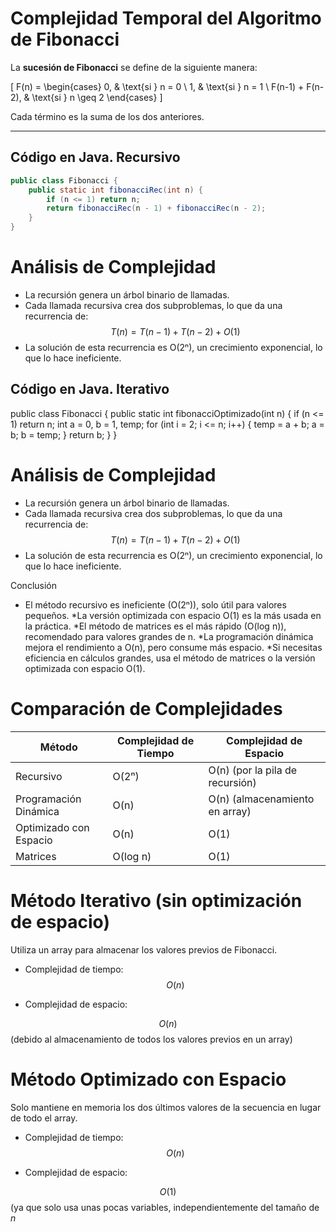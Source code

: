 # Complejidad Temporal del Algoritmo de Fibonacci

La **sucesión de Fibonacci** se define de la siguiente manera:

\[
F(n) =
\begin{cases} 
    0, & \text{si } n = 0 \\
    1, & \text{si } n = 1 \\
    F(n-1) + F(n-2), & \text{si } n \geq 2
\end{cases}
\]

Cada término es la suma de los dos anteriores.

---

## Código en Java. Recursivo

```java
public class Fibonacci {
    public static int fibonacciRec(int n) {
        if (n <= 1) return n;
        return fibonacciRec(n - 1) + fibonacciRec(n - 2);
    }
}
```

# Análisis de Complejidad

* La recursión genera un árbol binario de llamadas.
* Cada llamada recursiva crea dos subproblemas, lo que da una recurrencia de:
$$T(n)=T(n−1)+T(n−2)+O(1)$$
* La solución de esta recurrencia es O(2ⁿ), un crecimiento exponencial, lo que lo hace ineficiente.


## Código en Java. Iterativo

 public class Fibonacci {
 	public static int fibonacciOptimizado(int n) {
       		 if (n <= 1) return n;
       		int a = 0, b = 1, temp;
     	  	for (int i = 2; i <= n; i++) {
            		temp = a + b;
            		a = b;
            		b = temp;
        		}
        		return b;
     }
}   

# Análisis de Complejidad

* La recursión genera un árbol binario de llamadas.
* Cada llamada recursiva crea dos subproblemas, lo que da una recurrencia de:
$$T(n)=T(n−1)+T(n−2)+O(1)$$
* La solución de esta recurrencia es O(2ⁿ), un crecimiento exponencial, lo que lo hace ineficiente.

Conclusión

* El método recursivo es ineficiente (O(2ⁿ)), solo útil para valores pequeños.
*La versión optimizada con espacio O(1) es la más usada en la práctica.
*El método de matrices es el más rápido (O(log n)), recomendado para valores grandes de n.
*La programación dinámica mejora el rendimiento a O(n), pero consume más espacio.
*Si necesitas eficiencia en cálculos grandes, usa el método de matrices o la versión optimizada con espacio O(1).


# Comparación de Complejidades

| Método                   | Complejidad de Tiempo | Complejidad de Espacio |
|--------------------------|----------------------|------------------------|
| Recursivo         | O(2ⁿ)                | O(n) (por la pila de recursión) |
| Programación Dinámica    | O(n)                 | O(n) (almacenamiento en array) |
| Optimizado con Espacio   | O(n)                 | O(1) |
| Matrices                 | O(log n)             | O(1) |

   
# Método Iterativo (sin optimización de espacio)

Utiliza un array para almacenar los valores previos de Fibonacci.
* Complejidad de tiempo: 
$$O(n)$$

* Complejidad de espacio: 

$$O(n)$$ (debido al almacenamiento de todos los valores previos en un array)

# Método Optimizado con Espacio

Solo mantiene en memoria los dos últimos valores de la secuencia en lugar de todo el array.

* Complejidad de tiempo: 
$$O(n)$$

* Complejidad de espacio: 

$$O(1)$$ (ya que solo usa unas pocas variables, independientemente del tamaño de $n$
 
   